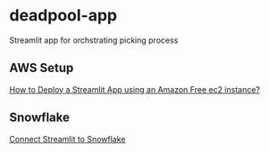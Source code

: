 # deadpool-app
 
 Streamlit app for orchstrating picking process


 ## AWS Setup
 [How to Deploy a Streamlit App using an Amazon Free ec2 instance?](https://towardsdatascience.com/how-to-deploy-a-streamlit-app-using-an-amazon-free-ec2-instance-416a41f69dc3)

## Snowflake
[Connect Streamlit to Snowflake](https://docs.streamlit.io/knowledge-base/tutorials/databases/snowflake)